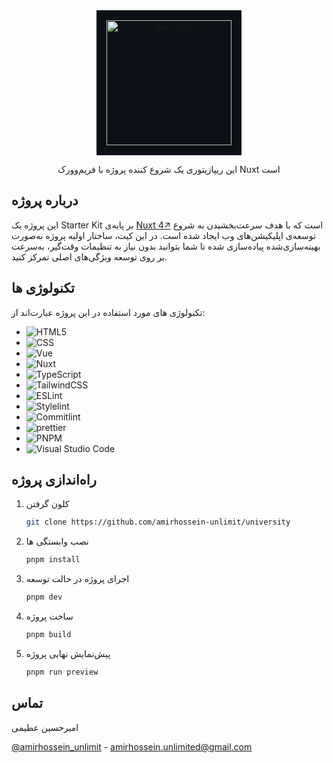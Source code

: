 <div align="center">
  <a href="https://github.com/othneildrew/Best-README-Template">
    <img src="https://nuxt.com/assets/design-kit/logo-green-white.svg" alt="Nuxt logo" width="200" style="background: #0D1117; padding: 16px">
  </a>
  <p align="center">
    این ریپازیتوری یک شروع کننده پروژه با فریم‌وورک Nuxt است
  </p>
</div>

## درباره پروژه

این پروژه یک Starter Kit بر پایه‌ی <a href="https://nuxt.com" target="_blank">Nuxt 4↗</a> است که با هدف سرعت‌بخشیدن به شروع توسعه‌ی اپلیکیشن‌های وب ایجاد شده است. در این کیت، ساختار اولیه پروژه به‌صورت بهینه‌سازی‌شده پیاده‌سازی شده تا شما بتوانید بدون نیاز به تنظیمات وقت‌گیر، به‌سرعت بر روی توسعه ویژگی‌های اصلی تمرکز کنید.

## تکنولوژی ها

تکنولوژی های مورد استفاده در این پروژه عبارت‌اند از:

- ![HTML5](https://img.shields.io/badge/html5-%23E34F26.svg?style=for-the-badge&logo=html5&logoColor=white)
- ![CSS](https://img.shields.io/badge/CSS-639.svg?style=for-the-badge&logo=css&logoColor=fff)
- ![Vue](https://img.shields.io/badge/vuejs-%2335495e.svg?style=for-the-badge&logo=vuedotjs&logoColor=%234FC08D)
- ![Nuxt](https://img.shields.io/badge/Nuxt-002E3B.svg?style=for-the-badge&logo=nuxt&logoColor=#00DC82)
- ![TypeScript](https://img.shields.io/badge/typescript-%23007ACC.svg?style=for-the-badge&logo=typescript&logoColor=white)
- ![TailwindCSS](https://img.shields.io/badge/tailwindcss-%2338B2AC.svg?style=for-the-badge&logo=tailwind-css&logoColor=white)
- ![ESLint](https://img.shields.io/badge/ESLint-4B3263.svg?style=for-the-badge&logo=eslint&logoColor=white)
- ![Stylelint](https://img.shields.io/badge/stylelint-000.svg?style=for-the-badge&logo=stylelint&logoColor=white)
- ![Commitlint](https://img.shields.io/badge/commitlint-000.svg?style=for-the-badge&logo=commitlint)
- ![prettier](https://img.shields.io/badge/prettier-1A2C34.svg?style=for-the-badge&logo=prettier&logoColor=F7BA3E)
- ![PNPM](https://img.shields.io/badge/pnpm-%234a4a4a.svg?style=for-the-badge&logo=pnpm&logoColor=f69220)
- ![Visual Studio Code](https://custom-icon-badges.demolab.com/badge/Visual%20Studio%20Code-0078d7.svg?style=for-the-badge&logo=vsc&logoColor=white)

## راه‌اندازی پروژه

1. کلون گرفتن
   ```bash
   git clone https://github.com/amirhossein-unlimit/university
   ```
2. نصب وابستگی ها
   ```bash
   pnpm install
   ```
3. اجرای پروژه در حالت توسعه
   ```bash
   pnpm dev
   ```
4. ساخت پروژه
   ```bash
   pnpm build
   ```
5. پیش‌نمایش نهایی پروژه
   ```bash
   pnpm run preview
   ```

## تماس

امیرحسین عظیمی

[@amirhossein_unlimit](https://t.me/amirhossein_unlimit) - [amirhossein.unlimited@gmail.com](mailto:amirhossein.unlimited@gmail.com)
